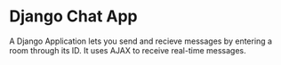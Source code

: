 # Django Chat App

A Django Application lets you send and recieve messages by entering a room through its ID. It uses AJAX to receive real-time messages.